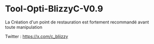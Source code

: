 # Tool-Opti-BlizzyC-V0.9

La Création d'un point de restauration est fortement recommandé avant toute manipulation 

Twitter : https://x.com/c_bliizzy
